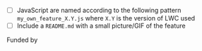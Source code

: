 <!--
funded by NAME
If funded by someone else than 3Liz, please add label "sponsored development"
-->

* [ ] JavaScript are named according to the following pattern `my_own_feature_X.Y.js` where `X.Y` is the version of LWC used
* [ ] Include a `README.md` with a small picture/GIF of the feature

Funded by